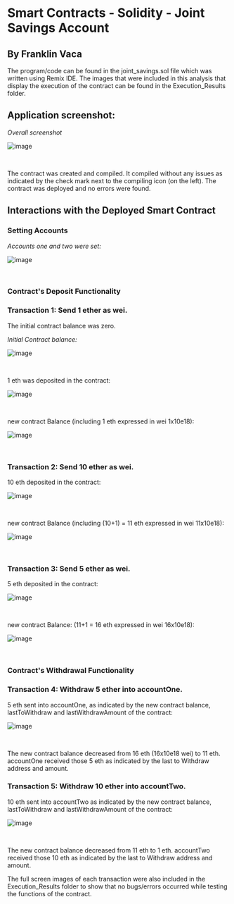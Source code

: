 # Smart Contracts - Solidity - Joint Savings Account
## By Franklin Vaca
<p>The program/code can be found in the joint_savings.sol file which was written using Remix IDE. 
The images that were included in this analysis that display the execution of the contract can be found in the Execution_Results folder.</p>
<p></p>

## **Application screenshot:**

*Overall screenshot* 

![image](Execution_Results/0_Overall.PNG)
<p></p><br>



<p>The contract was created and compiled. It compiled without any issues as indicated by the check mark next to the compiling icon (on the left). The contract was deployed and no errors were found.</p>

## **Interactions with the Deployed Smart Contract**

### **Setting Accounts**
*Accounts one and two were set:* 

![image](Execution_Results/1_Set_accts.PNG)
<p></p><br>


### **Contract's Deposit Functionality**
### **Transaction 1: Send 1 ether as wei.**
<p>The initial contract balance was zero.</p>

*Initial Contract balance:*

![image](Execution_Results/Trans_0_Initial_balance.PNG)
<p></p><br>


<p> 1 eth was deposited in the contract:</p>


![image](Execution_Results/Trans_1_Send_1_eth_a.PNG)
<p></p><br>

<p> new contract Balance (including 1 eth expressed in wei 1x10e18):</p>


![image](Execution_Results/Trans_1_Send_1_eth_b.PNG)
<p></p><br>


### **Transaction 2: Send 10 ether as wei.**

<p> 10 eth deposited in the contract:</p>

![image](Execution_Results/Trans_2_Send_10_eth_a.PNG)
<p></p><br>

<p> new contract Balance (including (10+1) = 11 eth expressed in wei 11x10e18):</p>


![image](Execution_Results/Trans_2_Send_10_eth_b.PNG)
<p></p><br>


### **Transaction 3: Send 5 ether as wei.**

<p> 5 eth deposited in the contract:</p>

![image](Execution_Results/Trans_3_Send_5_eth_a.PNG)
<p></p><br>

<p> new contract Balance:  (11+1  = 16 eth expressed in wei 16x10e18):</p>


![image](Execution_Results/Trans_3_Send_5_eth_b.PNG)
<p></p><br>



### **Contract's Withdrawal Functionality**
### **Transaction 4: Withdraw 5 ether into accountOne.**

<p> 5 eth sent into accountOne, as indicated by the new contract balance, lastToWithdraw and lastWithdrawAmount of the contract:</p>

![image](Execution_Results/Trans_4_Withdraw_5_eth_to_Acc_1_a.PNG)
<p></p><br>

<p> The new contract balance decreased from 16 eth (16x10e18 wei) to 11 eth. accountOne received those 5 eth as indicated by the last to Withdraw address and amount.</p>





### **Transaction 5: Withdraw 10 ether into accountTwo.**

<p> 10 eth sent into accountTwo as indicated by the new contract balance, lastToWithdraw and lastWithdrawAmount of the contract:</p>

![image](Execution_Results/Trans_5_Withdraw_10_eth_to_Acc_2_a.PNG)
<p></p><br>

<p> The new contract balance decreased from 11 eth to 1 eth. accountTwo received those 10 eth as indicated by the last to Withdraw address and amount.</p>


<p> The full screen images of each transaction were also included in the Execution_Results folder to show that no bugs/errors occurred while testing the functions of the contract.</p>